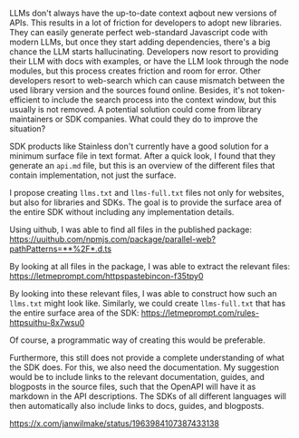 LLMs don't always have the up-to-date context aqbout new versions of APIs. This results in a lot of friction for developers to adopt new libraries. They can easily generate perfect web-standard Javascript code with modern LLMs, but once they start adding dependencies, there's a big chance the LLM starts hallucinating. Developers now resort to providing their LLM with docs with examples, or have the LLM look through the node modules, but this process creates friction and room for error. Other developers resort to web-search which can cause mismatch between the used library version and the sources found online. Besides, it's not token-efficient to include the search process into the context window, but this usually is not removed. A potential solution could come from library maintainers or SDK companies. What could they do to improve the situation?

SDK products like Stainless don't currently have a good solution for a minimum surface file in text format. After a quick look, I found that they generate an `api.md` file, but this is an overview of the different files that contain implementation, not just the surface.

I propose creating `llms.txt` and `llms-full.txt` files not only for websites, but also for libraries and SDKs. The goal is to provide the surface area of the entire SDK without including any implementation details.

Using uithub, I was able to find all files in the published package: https://uuithub.com/npmjs.com/package/parallel-web?pathPatterns=**%2F*.d.ts

By looking at all files in the package, I was able to extract the relevant files: https://letmeprompt.com/httpspastebincon-f35tpy0

By looking into these relevant files, I was able to construct how such an `llms.txt` might look like. Similarly, we could create `llms-full.txt` that has the entire surface area of the SDK: https://letmeprompt.com/rules-httpsuithu-8x7wsu0

Of course, a programmatic way of creating this would be preferable.

Furthermore, this still does not provide a complete understanding of what the SDK does. For this, we also need the documentation. My suggestion would be to include links to the relevant documentation, guides, and blogposts in the source files, such that the OpenAPI will have it as markdown in the API descriptions. The SDKs of all different languages will then automatically also include links to docs, guides, and blogposts.

https://x.com/janwilmake/status/1963984107387433138
